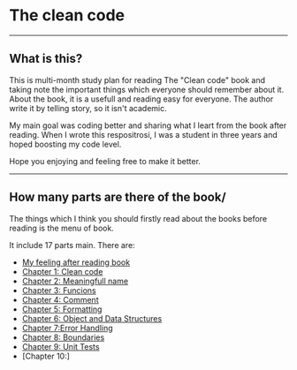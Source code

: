 # The clean code
---

## What is this?

This is multi-month study plan for reading The "Clean code" book and taking note the important things which everyone should remember about it. About the book, it is a usefull and reading easy for everyone. The author write it by telling story, so it isn't academic.

My main goal was coding better and sharing what I leart from the book after reading. When I wrote this respositrosi, I was a student in three years and hoped boosting my code level.

Hope you enjoying and feeling free to make it better.

---

## How many parts are there of the book/
The things which I think you should firstly read about the books before reading is the menu of book.

It include 17 parts main. There are:
- [My feeling after reading book](#Feeling)
- [Chapter 1: Clean code](#Chapter-1-Clean-code)
- [Chapter 2: Meaningfull name](#Chapter-2-Meaningful-name)
- [Chapter 3: Funcions](#Chapter-3-Functions)
- [Chapter 4: Comment](#Chapter-4-Comment)
- [Chapter 5: Formatting](#Chapter-5-Formatting)
- [Chapter 6: Object and Data Structures](#Chapter-6-Object-and-Data-Structures)
- [Chapter 7:Error Handling](#Chapter-7-Error-Handling)
- [Chapter 8: Boundaries](#Chapter-8-Boundaries)
- [Chapter 9: Unit Tests](#Chapter-9-Unit-Test)
- [Chapter 10:]

